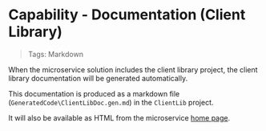 # Capability - Documentation (Client Library)

> Tags: Markdown

When the microservice solution includes the client library project, the client library documentation will be generated automatically.

This documentation is produced as a markdown file (`GeneratedCode\ClientLibDoc.gen.md`) in the `ClientLib` project.

It will also be available as HTML from the microservice [home page](./home-page.md).
